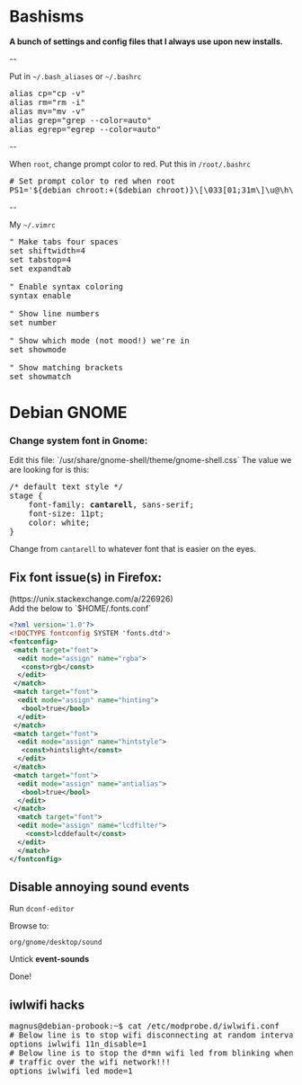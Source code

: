 # Bashisms

**A bunch of settings and config files that I always use upon new installs.**

--

Put in `~/.bash_aliases` or `~/.bashrc`
<pre>alias cp="cp -v" 
alias rm="rm -i" 
alias mv="mv -v" 
alias grep="grep --color=auto"
alias egrep="egrep --color=auto"</pre>

--

When `root`, change prompt color to red. Put this in `/root/.bashrc`
<pre># Set prompt color to red when root
PS1='${debian_chroot:+($debian_chroot)}\[\033[01;31m\]\u@\h\[\033[00m\]:\[\033[01;34m\]\w\[\033[00m\]\$ '</pre>

--

My `~/.vimrc`
<pre>" Make tabs four spaces
set shiftwidth=4
set tabstop=4
set expandtab

" Enable syntax coloring
syntax enable

" Show line numbers
set number

" Show which mode (not mood!) we're in
set showmode

" Show matching brackets
set showmatch</pre>

<h1>Debian GNOME</h1>

<h3>Change system font in Gnome:</h3>
Edit this file: `/usr/share/gnome-shell/theme/gnome-shell.css`
The value we are looking for is this:
<pre>/* default text style */
stage {
    font-family: <b>cantarell</b>, sans-serif;
    font-size: 11pt;
    color: white;
}</pre>

Change from `cantarell` to whatever font that is easier on the eyes.

<h2>Fix font issue(s) in Firefox:</h2>
(https://unix.stackexchange.com/a/226926)<br>
Add the below to `$HOME/.fonts.conf` <br>

```xml
<?xml version='1.0'?>
<!DOCTYPE fontconfig SYSTEM 'fonts.dtd'>
<fontconfig>
 <match target="font">
  <edit mode="assign" name="rgba">
   <const>rgb</const>
  </edit>
 </match>
 <match target="font">
  <edit mode="assign" name="hinting">
   <bool>true</bool>
  </edit>
 </match>
 <match target="font">
  <edit mode="assign" name="hintstyle">
   <const>hintslight</const>
  </edit>
 </match>
 <match target="font">
  <edit mode="assign" name="antialias">
   <bool>true</bool>
  </edit>
 </match>
  <match target="font">
  <edit mode="assign" name="lcdfilter">
    <const>lcddefault</const>
  </edit>
  </match>
</fontconfig>
```


<h2>Disable annoying sound events</h2>

Run `dconf-editor`

Browse to:

`org/gnome/desktop/sound`

Untick **event-sounds**

Done!


<h2>iwlwifi hacks</h2>
<pre>
magnus@debian-probook:~$ cat /etc/modprobe.d/iwlwifi.conf 
# Below line is to stop wifi disconnecting at random intervals
options iwlwifi 11n_disable=1
# Below line is to stop the d*mn wifi led from blinking whenever there is
# traffic over the wifi network!!!
options iwlwifi led_mode=1
</pre>
